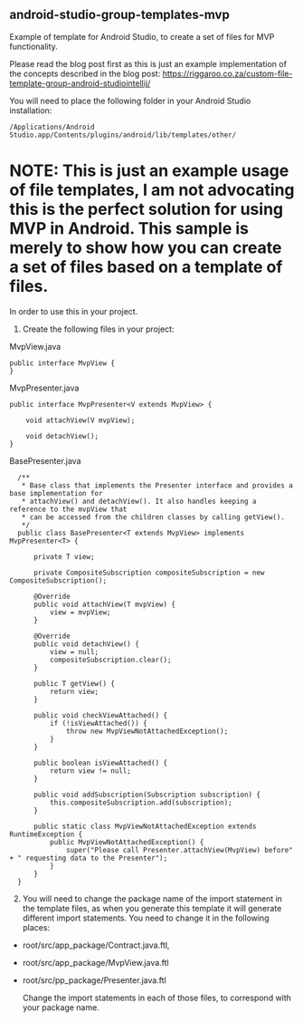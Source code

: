 ## android-studio-group-templates-mvp
Example of template for Android Studio, to create a set of files for MVP functionality.

Please read the blog post first as this is just an example implementation of the concepts described in the blog post:
https://riggaroo.co.za/custom-file-template-group-android-studiointellij/ 

You will need to place the following folder in your Android Studio installation:
```
/Applications/Android Studio.app/Contents/plugins/android/lib/templates/other/
```
# NOTE: This is just an example usage of file templates, I am not advocating this is the perfect solution for using MVP in Android. This sample is merely to show how you can create a set of files based on a template of files. 

In order to use this in your project. 
1. Create the following files in your project:

MvpView.java
  ```
  public interface MvpView {
  }
  ```
MvpPresenter.java

  ```
  public interface MvpPresenter<V extends MvpView> {

      void attachView(V mvpView);

      void detachView();
  }
  ```
BasePresenter.java
```
  /**
   * Base class that implements the Presenter interface and provides a base implementation for
   * attachView() and detachView(). It also handles keeping a reference to the mvpView that
   * can be accessed from the children classes by calling getView().
   */
  public class BasePresenter<T extends MvpView> implements MvpPresenter<T> {
  
      private T view;
  
      private CompositeSubscription compositeSubscription = new CompositeSubscription();
  
      @Override
      public void attachView(T mvpView) {
          view = mvpView;
      }
  
      @Override
      public void detachView() {
          view = null;
          compositeSubscription.clear();
      }
  
      public T getView() {
          return view;
      }
  
      public void checkViewAttached() {
          if (!isViewAttached()) {
              throw new MvpViewNotAttachedException();
          }
      }
  
      public boolean isViewAttached() {
          return view != null;
      }
  
      public void addSubscription(Subscription subscription) {
          this.compositeSubscription.add(subscription);
      }
  
      public static class MvpViewNotAttachedException extends RuntimeException {
          public MvpViewNotAttachedException() {
              super("Please call Presenter.attachView(MvpView) before" + " requesting data to the Presenter");
          }
      }
  }
```
2. You will need to change the package name of the import statement  in the template files, as when you generate this template it will generate different import statements. You need to change it in the following places:
- root/src/app_package/Contract.java.ftl, 
- root/src/app_package/MvpView.java.ftl 
- root/src/pp_package/Presenter.java.ftl 
 
    Change the import statements in each of those files, to correspond with your package name.

